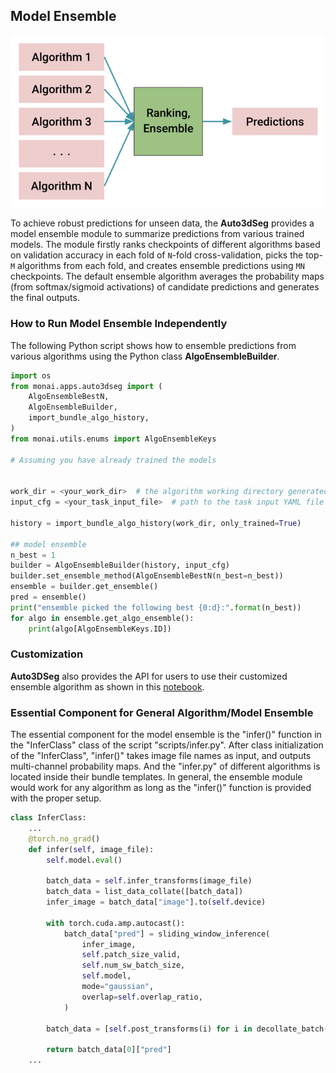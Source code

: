 ## Model Ensemble

<div align="center"> <img src="../figures/ensemble.png" width="600"/> </div>

To achieve robust predictions for unseen data, the **Auto3dSeg** provides a model ensemble module to summarize predictions from various trained models. The module firstly ranks checkpoints of different algorithms based on validation accuracy in each fold of ```N```-fold cross-validation, picks the top-```M``` algorithms from each fold, and creates ensemble predictions using ```MN``` checkpoints. The default ensemble algorithm averages the probability maps (from softmax/sigmoid activations) of candidate predictions and generates the final outputs.

### How to Run Model Ensemble Independently

The following Python script shows how to ensemble predictions from various algorithms using the Python class **AlgoEnsembleBuilder**.

```python
import os
from monai.apps.auto3dseg import (
    AlgoEnsembleBestN,
    AlgoEnsembleBuilder,
    import_bundle_algo_history,
)
from monai.utils.enums import AlgoEnsembleKeys

# Assuming you have already trained the models


work_dir = <your_work_dir>  # the algorithm working directory generated by AlgoGen/BundleGen
input_cfg = <your_task_input_file>  # path to the task input YAML file created by the users

history = import_bundle_algo_history(work_dir, only_trained=True)

## model ensemble
n_best = 1
builder = AlgoEnsembleBuilder(history, input_cfg)
builder.set_ensemble_method(AlgoEnsembleBestN(n_best=n_best))
ensemble = builder.get_ensemble()
pred = ensemble()
print("ensemble picked the following best {0:d}:".format(n_best))
for algo in ensemble.get_algo_ensemble():
    print(algo[AlgoEnsembleKeys.ID])
```

### Customization

**Auto3DSeg** also provides the API for users to use their customized ensemble algorithm as shown in this [notebook](../notebooks/ensemble_byoc.ipynb).

### Essential Component for General Algorithm/Model Ensemble

The essential component for the model ensemble is the "infer()" function in the "InferClass" class of the script "scripts/infer.py". After class initialization of the "InferClass", "infer()" takes image file names as input, and outputs multi-channel probability maps. And the "infer.py" of different algorithms is located inside their bundle templates. In general, the ensemble module would work for any algorithm as long as the "infer()" function is provided with the proper setup.

```python
class InferClass:
    ...
    @torch.no_grad()
    def infer(self, image_file):
        self.model.eval()

        batch_data = self.infer_transforms(image_file)
        batch_data = list_data_collate([batch_data])
        infer_image = batch_data["image"].to(self.device)

        with torch.cuda.amp.autocast():
            batch_data["pred"] = sliding_window_inference(
                infer_image,
                self.patch_size_valid,
                self.num_sw_batch_size,
                self.model,
                mode="gaussian",
                overlap=self.overlap_ratio,
            )

        batch_data = [self.post_transforms(i) for i in decollate_batch(batch_data)]

        return batch_data[0]["pred"]
	...
```

